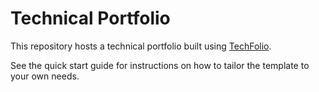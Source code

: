 # Technical Portfolio

This repository hosts a technical portfolio built using [TechFolio](http://anthony.parks541.github.io). 

See the quick start guide for instructions on how to tailor the template to your own needs.


